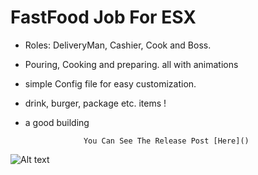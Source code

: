# FastFood Job For ESX
* Roles: DeliveryMan, Cashier, Cook and Boss.
* Pouring, Cooking and preparing. all with animations
* simple Config file for easy customization.
* drink, burger, package etc. items !
* a good building

                   You Can See The Release Post [Here]()
![Alt text](https://i.imgur.com/kkciLLl.jpeg)

